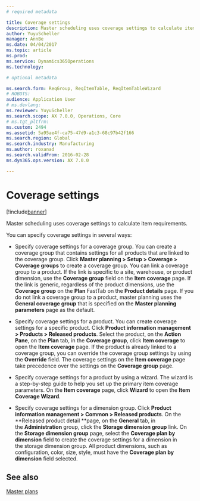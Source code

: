```yaml
---
# required metadata

title: Coverage settings
description: Master scheduling uses coverage settings to calculate item requirements. 
author: YuyuScheller
manager: AnnBe
ms.date: 04/04/2017
ms.topic: article
ms.prod: 
ms.service: Dynamics365Operations
ms.technology: 

# optional metadata

ms.search.form: ReqGroup, ReqItemTable, ReqItemTableWizard
# ROBOTS: 
audience: Application User
# ms.devlang: 
ms.reviewer: YuyuScheller
ms.search.scope: AX 7.0.0, Operations, Core
# ms.tgt_pltfrm: 
ms.custom: 2494
ms.assetid: 5a95ae4f-ca75-47d9-a1c3-68c97b42f166
ms.search.region: Global
ms.search.industry: Manufacturing
ms.author: roxanad
ms.search.validFrom: 2016-02-28
ms.dyn365.ops.version: AX 7.0.0

---
```


# Coverage settings

[!include[banner](../includes/banner.md)]


Master scheduling uses coverage settings to calculate item requirements. 

You can specify coverage settings in several ways:

-   Specify coverage settings for a coverage group. You can create a coverage group that contains settings for all products that are linked to the coverage group. Click **Master planning &gt; Setup &gt; Coverage &gt; Coverage groups** to create a coverage group. You can link a coverage group to a product. If the link is specific to a site, warehouse, or product dimension, use the **Coverage group** field on the **Item coverage** page. If the link is generic, regardless of the product dimensions, use the **Coverage group** on the **Plan** FastTab on the **Product details** page. If you do not link a coverage group to a product, master planning uses the **General coverage group** that is specified on the **Master planning parameters** page as the default.

-   Specify coverage settings for a product. You can create coverage settings for a specific product. Click **Product information management &gt; Products &gt; Released products**. Select the product, on the **Action Pane**, on the **Plan** tab, in the **Coverage group**, click **Item coverage** to open the **Item coverage** page. If the product is already linked to a coverage group, you can override the coverage group settings by using the **Override** field. The coverage settings on the **Item coverage** page take precedence over the settings on the **Coverage group** page.

<!-- -->

-   Specify coverage settings for a product by using a wizard. The wizard is a step-by-step guide to help you set up the primary item coverage parameters. On the **Item coverage** page, click **Wizard** to open the **Item Coverage Wizard**.

<!-- -->

-   Specify coverage settings for a dimension group. Click **Product information management &gt; Common &gt; Released products**. On the **Released product detail **page, on the **General** tab, in the **Administration** group, click the **Storage dimension group** link. On the **Storage dimension group** page, select the **Coverage plan by dimension** field to create the coverage settings for a dimension in the storage dimension group. All product dimensions, such as configuration, color, size, style, must have the **Coverage plan by dimension** field selected.



See also
--------

[Master plans](master-plans.md)



